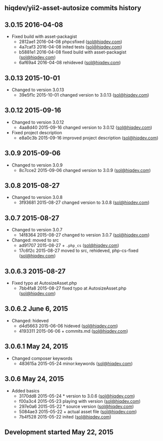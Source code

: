 hiqdev/yii2-asset-autosize commits history
------------------------------------------

## 3.0.15 2016-04-08

- Fixed build with asset-packagist
    - 2812ae1 2016-04-08 phpcsfixed (sol@hiqdev.com)
    - 4a7caf3 2016-04-08 inited tests (sol@hiqdev.com)
    - b5881e1 2016-04-08 fixed build with asset-packagist (sol@hiqdev.com)
    - 6af69a4 2016-04-08 rehideved (sol@hiqdev.com)

## 3.0.13 2015-10-01

- Changed to version 3.0.13
    - 39e5f1c 2015-10-01 changed version to 3.0.13 (sol@hiqdev.com)

## 3.0.12 2015-09-16

- Changed to version 3.0.12
    - 4aa8d40 2015-09-16 changed version to 3.0.12 (sol@hiqdev.com)
- Fixed project description
    - e8a0c3b 2015-09-16 improved project description (sol@hiqdev.com)

## 3.0.9 2015-09-06

- Changed to version 3.0.9
    - 8c7cce2 2015-09-06 changed version to 3.0.9 (sol@hiqdev.com)

## 3.0.8 2015-08-27

- Changed to version 3.0.8
    - 3f93681 2015-08-27 changed version to 3.0.8 (sol@hiqdev.com)

## 3.0.7 2015-08-27

- Changed to version 3.0.7
    - 14f8364 2015-08-27 changed to version 3.0.7 (sol@hiqdev.com)
- Changed: moved to src
    - ad91707 2015-08-27 + `.php_cs` (sol@hiqdev.com)
    - 17c6f2c 2015-08-27 moved to src, rehideved, php-cs-fixed (sol@hiqdev.com)

## 3.0.6.3 2015-08-27

- Fixed typo at AutosizeAsset.php
    - 7bb4fa8 2015-08-27 fixed typo at AutosizeAsset.php (sol@hiqdev.com)

## 3.0.6.2 June 6, 2015

- Changed: hideved
    - d4d5663 2015-06-06 hideved (sol@hiqdev.com)
    - 4193311 2015-06-06 + commits.md (sol@hiqdev.com)

## 3.0.6.1 May 24, 2015

- Changed composer keywords
    - 483615a 2015-05-24 minor:keywords (sol@hiqdev.com)

## 3.0.6 May 24, 2015

- Added basics
    - 3170dd8 2015-05-24 * version to 3.0.6 (sol@hiqdev.com)
    - f00a3c4 2015-05-23 playing with version (sol@hiqdev.com)
    - 297e0a6 2015-05-22 * source version (sol@hiqdev.com)
    - 5084ae3 2015-05-22 + actual asset file (sol@hiqdev.com)
    - 7b4f528 2015-05-22 inited (sol@hiqdev.com)

## Development started May 22, 2015

